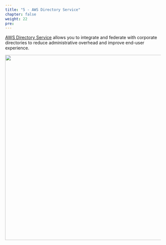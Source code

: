 ```yaml
---
title: "5 - AWS Directory Service"
chapter: false
weight: 22
pre: 
---
```


[AWS Directory Service](https://aws.amazon.com/directoryservice/) allows you to integrate and federate with corporate directories to reduce administrative overhead and improve end-user experience. 

<img src='/images/directory.PNG' width='600px'>
